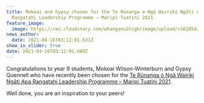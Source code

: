 ```yaml
---
title: Mokoai and Gypsy chosen for the Te Rūnanga o Ngā Wairiki Ngāti Apa
  Rangatahi Leadership Programme – Maripi Tuatini 2021
feature_image:
  image: https://res.cloudinary.com/whanganuihigh/image/upload/v1618542739/News/Te_Runanga_o_Nga_W..._Mokoai_and_Gypsy.png
news_author:
  date: 2021-04-16T03:12:01.631Z
show_in_slider: true
date: 2021-04-16T03:12:01.689Z
---
```

Congratulations to year 9 students, Mokoai Wilson-Winterburn and Gypsy Quennell who have recently been chosen for the [Te Rūnanga o Ngā Wairiki Ngāti Apa Rangatahi Leadership Programme – Maripi Tuatini 2021](http://www.ngawairikingatiapa.com/maripi-tuatini-2021-registrations-open/).

Well done, you are an inspiration to your peers!